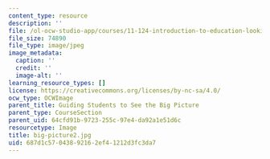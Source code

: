 ```yaml
---
content_type: resource
description: ''
file: /ol-ocw-studio-app/courses/11-124-introduction-to-education-looking-forward-and-looking-back-on-education-fall-2011/687d1c57043892162ef41212d3fc3da7_big-picture2.jpg
file_size: 74890
file_type: image/jpeg
image_metadata:
  caption: ''
  credit: ''
  image-alt: ''
learning_resource_types: []
license: https://creativecommons.org/licenses/by-nc-sa/4.0/
ocw_type: OCWImage
parent_title: Guiding Students to See the Big Picture
parent_type: CourseSection
parent_uid: 64cfd91b-9723-255c-97e4-da92a1e51d6c
resourcetype: Image
title: big-picture2.jpg
uid: 687d1c57-0438-9216-2ef4-1212d3fc3da7
---
```

